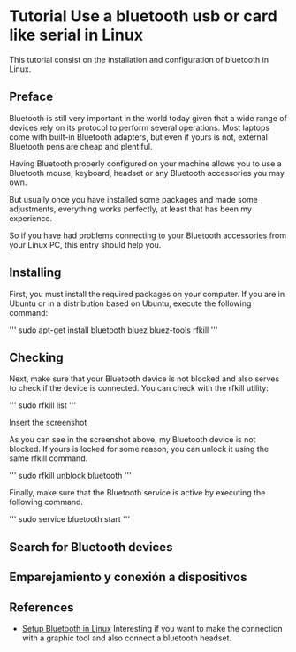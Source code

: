 # Tutorial Use a bluetooth usb or card like serial in Linux

This tutorial consist on the installation and configuration of bluetooth in Linux.

## Preface

Bluetooth is still very important in the world today given that a wide range of devices rely on its protocol to perform several operations. Most laptops come with built-in Bluetooth adapters, but even if yours is not, external Bluetooth pens are cheap and plentiful.

Having Bluetooth properly configured on your machine allows you to use a Bluetooth mouse, keyboard, headset or any Bluetooth accessories you may own.

But usually once you have installed some packages and made some adjustments, everything works perfectly, at least that has been my experience.

So if you have had problems connecting to your Bluetooth accessories from your Linux PC, this entry should help you.

## Installing

First, you must install the required packages on your computer. If you are in Ubuntu or in a distribution based on Ubuntu, execute the following command:

'''
sudo apt-get install bluetooth bluez bluez-tools rfkill
'''

## Checking

Next, make sure that your Bluetooth device is not blocked and also serves to check if the device is connected. You can check with the rfkill utility:

'''
sudo rfkill list
'''

Insert the screenshot

As you can see in the screenshot above, my Bluetooth device is not blocked. If yours is locked for some reason, you can unlock it using the same rfkill command.

'''
sudo rfkill unblock bluetooth
'''

Finally, make sure that the Bluetooth service is active by executing the following command.

'''
sudo service bluetooth start
'''

## Search for Bluetooth devices

## Emparejamiento y conexión a dispositivos

## References
* [Setup Bluetooth in Linux](https://maslinux.es/como-configurar-bluetooth-en-gnulinux/)
Interesting if you want to make the connection with a graphic tool and also connect a bluetooth headset.
